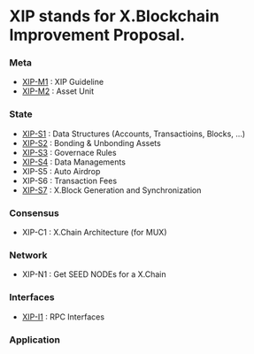 # XIP stands for X.Blockchain Improvement Proposal.

### Meta
- [XIP-M1](./XIP-M1.md)  : XIP Guideline
- [XIP-M2](./XIP-M2.md)  : Asset Unit

### State
- [XIP-S1](./XIP-S1.md)  : Data Structures (Accounts, Transactioins, Blocks, ...)  
- [XIP-S2](./XIP-S2.md)  : Bonding & Unbonding Assets  
- [XIP-S3](./XIP-S3.md)  : Governace Rules  
- [XIP-S4](./XIP-S4.md)  : Data Managements  
- XIP-S5  : Auto Airdrop  
- XIP-S6  : Transaction Fees
- [XIP-S7](./XIP-S7.md)  : X.Block Generation and Synchronization

### Consensus
- XIP-C1  : X.Chain Architecture (for MUX)

### Network
- XIP-N1  : Get SEED NODEs for a X.Chain

### Interfaces
- [XIP-I1](./XIP-I1.md)  : RPC Interfaces

### Application

